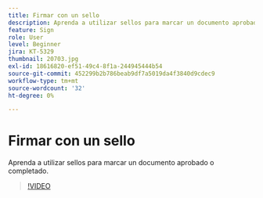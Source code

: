 ```yaml
---
title: Firmar con un sello
description: Aprenda a utilizar sellos para marcar un documento aprobado o completado
feature: Sign
role: User
level: Beginner
jira: KT-5329
thumbnail: 20703.jpg
exl-id: 18616820-ef51-49c4-8f1a-244945444b54
source-git-commit: 452299b2b786beab9df7a5019da4f3840d9cdec9
workflow-type: tm+mt
source-wordcount: '32'
ht-degree: 0%

---
```


# Firmar con un sello

Aprenda a utilizar sellos para marcar un documento aprobado o completado.

>[!VIDEO](https://video.tv.adobe.com/v/3411253?quality=12&learn=on&hidetitle=true&captions=spa)
